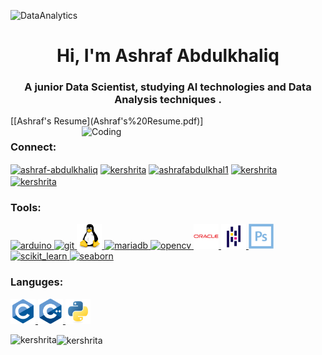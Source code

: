 ![DataAnalytics](https://user-images.githubusercontent.com/63349054/215828212-79488312-fb48-4966-a90e-4f90597a6311.gif)

<h1 align="center">Hi, I'm Ashraf Abdulkhaliq</h1>

<h3 align="center">A junior Data Scientist, studying AI technologies and Data Analysis techniques .</h3> [[Ashraf's Resume](Ashraf's%20Resume.pdf)]

<img align="right" alt="Coding" width="390" src="https://gifdb.com/images/high/animated-man-computer-coding-nae6mec378lsg1i3.gif">

<h3 align="left">Connect:</h3>
<p align="left">

<a href="https://linkedin.com/in/ashraf-abdulkhaliq" target="blank">
<img align="center" src="https://raw.githubusercontent.com/rahuldkjain/github-profile-readme-generator/master/src/images/icons/Social/linked-in-alt.svg" alt="ashraf-abdulkhaliq" height="30" width="40" /></a>

<a href="https://www.youtube.com/c/kershrita" target="blank">
<img align="center" src="https://raw.githubusercontent.com/rahuldkjain/github-profile-readme-generator/master/src/images/icons/Social/youtube.svg" alt="kershrita" height="30" width="40" /></a>

<a href="https://www.hackerrank.com/ashrafabdulkhal1" target="blank">
<img align="center" src="https://raw.githubusercontent.com/rahuldkjain/github-profile-readme-generator/master/src/images/icons/Social/hackerrank.svg" alt="ashrafabdulkhal1" height="30" width="40" /></a>

<a href="https://codeforces.com/profile/kershrita" target="blank">
<img align="center" src="https://raw.githubusercontent.com/rahuldkjain/github-profile-readme-generator/master/src/images/icons/Social/codeforces.svg" alt="kershrita" height="30" width="40" /></a>

<a href="https://www.leetcode.com/kershrita" target="blank">
<img align="center" src="https://raw.githubusercontent.com/rahuldkjain/github-profile-readme-generator/master/src/images/icons/Social/leet-code.svg" alt="kershrita" height="30" width="40" /></a>

</p>

<h3 align="left">Tools:</h3>
<p align="left"> 

<a href="https://www.arduino.cc/" target="_blank" rel="noreferrer"> 
<img src="https://cdn.worldvectorlogo.com/logos/arduino-1.svg" alt="arduino" width="40" height="40"/> </a> 

<a href="https://git-scm.com/" target="_blank" rel="noreferrer"> 
<img src="https://www.vectorlogo.zone/logos/git-scm/git-scm-icon.svg" alt="git" width="40" height="40"/> </a> 

<a href="https://www.linux.org/" target="_blank" rel="noreferrer"> 
<img src="https://raw.githubusercontent.com/devicons/devicon/master/icons/linux/linux-original.svg" alt="linux" width="40" height="40"/> </a> 

<a href="https://mariadb.org/" target="_blank" rel="noreferrer"> 
<img src="https://www.vectorlogo.zone/logos/mariadb/mariadb-icon.svg" alt="mariadb" width="40" height="40"/> </a> 

<a href="https://opencv.org/" target="_blank" rel="noreferrer"> 
<img src="https://www.vectorlogo.zone/logos/opencv/opencv-icon.svg" alt="opencv" width="40" height="40"/> </a> 

<a href="https://www.oracle.com/" target="_blank" rel="noreferrer"> 
<img src="https://raw.githubusercontent.com/devicons/devicon/master/icons/oracle/oracle-original.svg" alt="oracle" width="40" height="40"/> </a> 

<a href="https://pandas.pydata.org/" target="_blank" rel="noreferrer"> 
<img src="https://raw.githubusercontent.com/devicons/devicon/2ae2a900d2f041da66e950e4d48052658d850630/icons/pandas/pandas-original.svg" alt="pandas" width="40" height="40"/> </a> 

<a href="https://www.photoshop.com/en" target="_blank" rel="noreferrer"> 
<img src="https://raw.githubusercontent.com/devicons/devicon/master/icons/photoshop/photoshop-line.svg" alt="photoshop" width="40" height="40"/> </a> 

<a href="https://scikit-learn.org/" target="_blank" rel="noreferrer"> 
<img src="https://upload.wikimedia.org/wikipedia/commons/0/05/Scikit_learn_logo_small.svg" alt="scikit_learn" width="40" height="40"/> </a> 

<a href="https://seaborn.pydata.org/" target="_blank" rel="noreferrer"> 
<img src="https://seaborn.pydata.org/_images/logo-mark-lightbg.svg" alt="seaborn" width="40" height="40"/> </a> 

</p>

<h3 align="left">Languges:</h3>
<p align="left">

<a href="https://www.cprogramming.com/" target="_blank" rel="noreferrer"> 
<img src="https://raw.githubusercontent.com/devicons/devicon/master/icons/c/c-original.svg" alt="c" width="40" height="40"/> </a> 

<a href="https://www.w3schools.com/cpp/" target="_blank" rel="noreferrer"> 
<img src="https://raw.githubusercontent.com/devicons/devicon/master/icons/cplusplus/cplusplus-original.svg" alt="cplusplus" width="40" height="40"/> </a> 

<a href="https://www.python.org" target="_blank" rel="noreferrer"> 
<img src="https://raw.githubusercontent.com/devicons/devicon/master/icons/python/python-original.svg" alt="python" width="40" height="40"/> </a> 

</p>

<p><img align ="left" src="https://github-readme-stats.vercel.app/api?username=kershrita&show_icons=true&locale=en" alt="kershrita" /></p>

<p><img align ="center" src="https://github-readme-stats.vercel.app/api/top-langs?username=kershrita&show_icons=true&locale=en&layout=compact" alt="kershrita" /></p>
